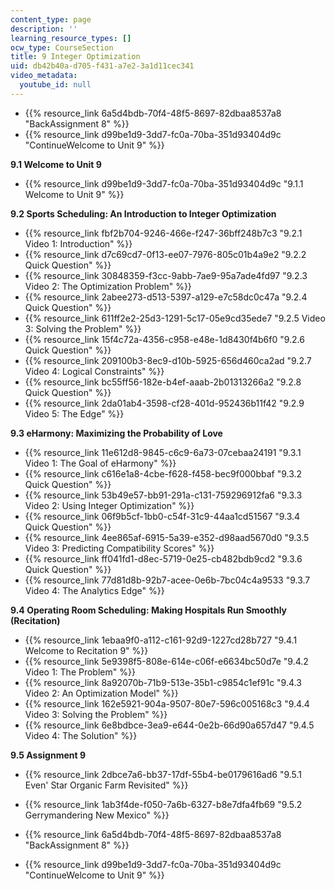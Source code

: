 ```yaml
---
content_type: page
description: ''
learning_resource_types: []
ocw_type: CourseSection
title: 9 Integer Optimization
uid: db42b40a-d705-f431-a7e2-3a1d11cec341
video_metadata:
  youtube_id: null
---
```


*   {{% resource_link 6a5d4bdb-70f4-48f5-8697-82dbaa8537a8 "BackAssignment 8" %}}
*   {{% resource_link d99be1d9-3dd7-fc0a-70ba-351d93404d9c "ContinueWelcome to Unit 9" %}}

**9.1 Welcome to Unit 9**

*   {{% resource_link d99be1d9-3dd7-fc0a-70ba-351d93404d9c "9.1.1 Welcome to Unit 9" %}}

**9.2 Sports Scheduling: An Introduction to Integer Optimization**

*   {{% resource_link fbf2b704-9246-466e-f247-36bff248b7c3 "9.2.1 Video 1: Introduction" %}}
*   {{% resource_link d7c69cd7-0f13-ee07-7976-805c01b4a9e2 "9.2.2 Quick Question" %}}
*   {{% resource_link 30848359-f3cc-9abb-7ae9-95a7ade4fd97 "9.2.3 Video 2: The Optimization Problem" %}}
*   {{% resource_link 2abee273-d513-5397-a129-e7c58dc0c47a "9.2.4 Quick Question" %}}
*   {{% resource_link 611ff2e2-25d3-1291-5c17-05e9cd35ede7 "9.2.5 Video 3: Solving the Problem" %}}
*   {{% resource_link 15f4c72a-4356-c958-e48e-1d8430f4b6f0 "9.2.6 Quick Question" %}}
*   {{% resource_link 209100b3-8ec9-d10b-5925-656d460ca2ad "9.2.7 Video 4: Logical Constraints" %}}
*   {{% resource_link bc55ff56-182e-b4ef-aaab-2b01313266a2 "9.2.8 Quick Question" %}}
*   {{% resource_link 2da01ab4-3598-cf28-401d-952436b11f42 "9.2.9 Video 5: The Edge" %}}

**9.3 eHarmony: Maximizing the Probability of Love**

*   {{% resource_link 11e612d8-9845-c6c9-6a73-07cebaa24191 "9.3.1 Video 1: The Goal of eHarmony" %}}
*   {{% resource_link c616e1a8-4cbe-f628-f458-bec9f000bbaf "9.3.2 Quick Question" %}}
*   {{% resource_link 53b49e57-bb91-291a-c131-759296912fa6 "9.3.3 Video 2: Using Integer Optimization" %}}
*   {{% resource_link 06f9b5cf-1bb0-c54f-31c9-44aa1cd51567 "9.3.4 Quick Question" %}}
*   {{% resource_link 4ee865af-6915-5a39-e352-d98aad5670d0 "9.3.5 Video 3: Predicting Compatibility Scores" %}}
*   {{% resource_link ff041fd1-d8ec-5719-0e25-cb482bdb9cd2 "9.3.6 Quick Question" %}}
*   {{% resource_link 77d81d8b-92b7-acee-0e6b-7bc04c4a9533 "9.3.7 Video 4: The Analytics Edge" %}}

**9.4 Operating Room Scheduling: Making Hospitals Run Smoothly (Recitation)**

*   {{% resource_link 1ebaa9f0-a112-c161-92d9-1227cd28b727 "9.4.1 Welcome to Recitation 9" %}}
*   {{% resource_link 5e9398f5-808e-614e-c06f-e6634bc50d7e "9.4.2 Video 1: The Problem" %}}
*   {{% resource_link 8a92070b-71b9-513e-35b1-c9854c1ef91c "9.4.3 Video 2: An Optimization Model" %}}
*   {{% resource_link 162e5921-904a-9507-80e7-596c005168c3 "9.4.4 Video 3: Solving the Problem" %}}
*   {{% resource_link 6e8bdbce-3ea9-e644-0e2b-66d90a657d47 "9.4.5 Video 4: The Solution" %}}

**9.5 Assignment 9**

*   {{% resource_link 2dbce7a6-bb37-17df-55b4-be0179616ad6 "9.5.1 Even' Star Organic Farm Revisited" %}}
*   {{% resource_link 1ab3f4de-f050-7a6b-6327-b8e7dfa4fb69 "9.5.2 Gerrymandering New Mexico" %}}

*   {{% resource_link 6a5d4bdb-70f4-48f5-8697-82dbaa8537a8 "BackAssignment 8" %}}
*   {{% resource_link d99be1d9-3dd7-fc0a-70ba-351d93404d9c "ContinueWelcome to Unit 9" %}}